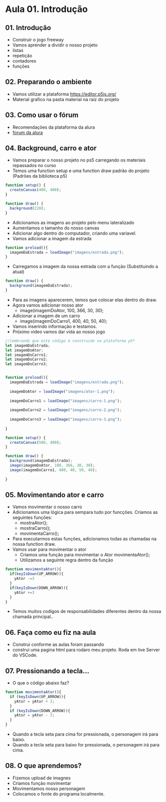 # Aula 01. Introdução

## 01. Introdução
- Construir o jogo freeway
- Vamos aprender a dividir o nosso projeto
- listas
- repetição
- contadores
- funções

## 02. Preparando o ambiente
- Vamos utilizar a plataforma https://editor.p5js.org/
- Material grafico na pasta material na raiz do projeto

## 03. Como usar o fórum
- Recomendações da plataforma da alura
- [forum da alura]()

## 04. Background, carro e ator
- Vamos preparar o nosso projeto no ps5 carregando os materiais repassados no curso
- Temos uma function setup e uma function draw padrão do projeto (Padrões da biblioteca p5)

````javascript
function setup() {
  createCanvas(400, 400);
}

function draw() {
  background(220);
}
````
- Adicionamos as imagens ao projeto pelo menu lateralizado
- Aumentamos o tamanho do nosso canvas
- Adicionar algo dentro do computador, criando uma variavel.
- Vamos adicionar a imagem da estrada
````javascript
function preload(){
  imagemDaEstrada = loadImage("imagens/estrada.png");
}
````
- Carregamos a imagem da nossa estrada com a função (Substituindo a atual)

````javascript
function draw() {
  background(imagemDaEstrada);
}
````
- Para as imagens aparecerem, temos que colocar elas dentro do draw.
- Agora vamos adicionar nosso ator
	- image(imagemDoAtor, 100, 366, 30, 30);
- Adicionar a imagem de um carro
	- image(imagemDoCarro1, 400, 40, 50, 40);
- Vamos inserindo informação e testamos.
- Próximo vídeo vamos dar vida ao nosso jogo

````javascript
//lembrando que este código é construido na plataforma p5*
let imagemDaEstrada;
let imagemDoAtor;
let imagemDoCarro1;
let imagemDoCarro2;
let imagemDoCarro3;


function preload(){
  imagemDaEstrada = loadImage("imagens/estrada.png");
  
  imagemDoAtor = loadImage("imagens/ator-1.png");
  
  imagemDoCarro1 = loadImage("imagens/carro-1.png");
  
  imagemDoCarro2 = loadImage("imagens/carro-2.png");
  
  imagemDoCarro3 = loadImage("imagens/carro-3.png");
  
}

function setup() {
  createCanvas(500, 400);
}

function draw() {
  background(imagemDaEstrada);
  image(imagemDoAtor, 100, 366, 30, 30);
  image(imagemDoCarro1, 400, 40, 50, 40);
  
}
````

## 05. Movimentando ator e carro
- Vamos movimentar o nosso carro
- Adicionamos uma lógica para sempara tudo por funcções. Criamos as seguintes funções:
	- mostraAtor();
	- mostraCarro();
	- movimentaCarro();
- Para executarmos estas funções, adicionamos todas as chamadas na nossa function draw.
- Vamos usar para movimentar o ator
	- Criamos uma função para movimentar o Ator movimentaAtor();
	- Utilizamos a seguinte regra dentro da função

````javascript
function movimentaAtor(){
  if(keyIsDown(UP_ARROW)){
    yAtor -=3
  }
  if(keyIsDown(DOWN_ARROW)){
    yAtor +=3
  }
}
````
- Temos muitos codigos de responsabilidades diferentes dentro da nossa chamada principal..


## 06. Faça como eu fiz na aula
- Construi conforme as aulas foram passando
- construi uma pagina html para rodaro meu projeto. Roda em live Server do VSCode.

## 07. Pressionando a tecla...
- O que o código abaixo faz?
````javascript
function movimentaAtor(){
  if (keyIsDown(UP_ARROW)){
    yAtor = yAtor + 3;
  }
  if (keyIsDown(DOWN_ARROW)){
    yAtor = yAtor - 3;
  }
}
````
- Quando a tecla seta para cima for pressionada, o personagem irá para baixo.
- Quando a tecla seta para baixo for pressionada, o personagem irá para cima.

## 08. O que aprendemos?
- Fizemos upload de imagnes 
- Criamos função movimentar
- Movimentamos nosso personagem
- Colocamos o fonte do programa localmente.
